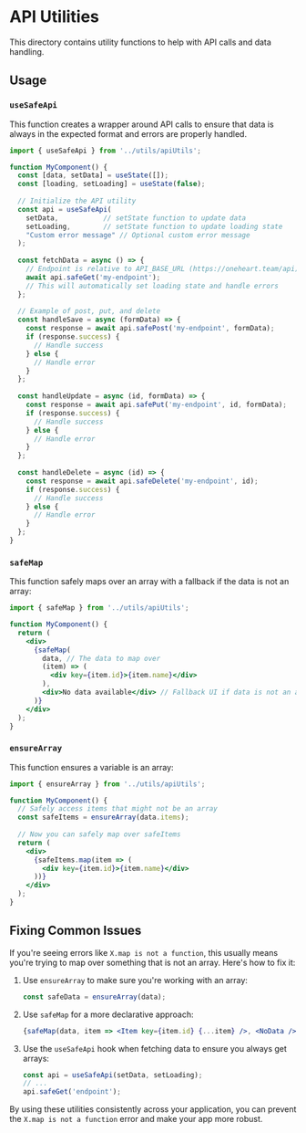# API Utilities

This directory contains utility functions to help with API calls and data handling.

## Usage

### `useSafeApi`

This function creates a wrapper around API calls to ensure that data is always in the expected format and errors are properly handled.

```jsx
import { useSafeApi } from '../utils/apiUtils';

function MyComponent() {
  const [data, setData] = useState([]);
  const [loading, setLoading] = useState(false);
  
  // Initialize the API utility
  const api = useSafeApi(
    setData,           // setState function to update data
    setLoading,        // setState function to update loading state
    "Custom error message" // Optional custom error message
  );
  
  const fetchData = async () => {
    // Endpoint is relative to API_BASE_URL (https://oneheart.team/api)
    await api.safeGet('my-endpoint');
    // This will automatically set loading state and handle errors
  };
  
  // Example of post, put, and delete
  const handleSave = async (formData) => {
    const response = await api.safePost('my-endpoint', formData);
    if (response.success) {
      // Handle success
    } else {
      // Handle error
    }
  };
  
  const handleUpdate = async (id, formData) => {
    const response = await api.safePut('my-endpoint', id, formData);
    if (response.success) {
      // Handle success
    } else {
      // Handle error
    }
  };
  
  const handleDelete = async (id) => {
    const response = await api.safeDelete('my-endpoint', id);
    if (response.success) {
      // Handle success
    } else {
      // Handle error
    }
  };
}
```

### `safeMap`

This function safely maps over an array with a fallback if the data is not an array:

```jsx
import { safeMap } from '../utils/apiUtils';

function MyComponent() {
  return (
    <div>
      {safeMap(
        data, // The data to map over
        (item) => (
          <div key={item.id}>{item.name}</div>
        ),
        <div>No data available</div> // Fallback UI if data is not an array
      )}
    </div>
  );
}
```

### `ensureArray`

This function ensures a variable is an array:

```jsx
import { ensureArray } from '../utils/apiUtils';

function MyComponent() {
  // Safely access items that might not be an array
  const safeItems = ensureArray(data.items);
  
  // Now you can safely map over safeItems
  return (
    <div>
      {safeItems.map(item => (
        <div key={item.id}>{item.name}</div>
      ))}
    </div>
  );
}
```

## Fixing Common Issues

If you're seeing errors like `X.map is not a function`, this usually means you're trying to map over something that is not an array. Here's how to fix it:

1. Use `ensureArray` to make sure you're working with an array:
   ```jsx
   const safeData = ensureArray(data);
   ```

2. Use `safeMap` for a more declarative approach:
   ```jsx
   {safeMap(data, item => <Item key={item.id} {...item} />, <NoData />)}
   ```

3. Use the `useSafeApi` hook when fetching data to ensure you always get arrays:
   ```jsx
   const api = useSafeApi(setData, setLoading);
   // ...
   api.safeGet('endpoint');
   ```

By using these utilities consistently across your application, you can prevent the `X.map is not a function` error and make your app more robust. 